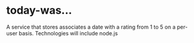 today-was...
============

A service that stores associates a date with a rating from 1 to 5 on a per-user basis. Technologies will include node.js

